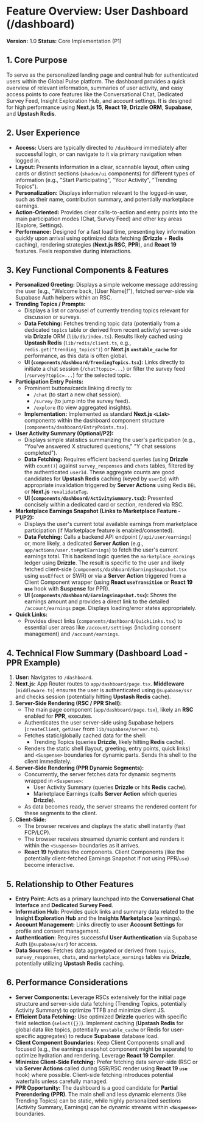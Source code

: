 # Feature Overview: User Dashboard (/dashboard)

**Version:** 1.0
**Status:** Core Implementation (P1)

## 1. Core Purpose

To serve as the personalized landing page and central hub for authenticated users within the Global Pulse platform. The dashboard provides a quick overview of relevant information, summaries of user activity, and easy access points to core features like the Conversational Chat, Dedicated Survey Feed, Insight Exploration Hub, and account settings. It is designed for high performance using **Next.js 15**, **React 19**, **Drizzle ORM**, **Supabase**, and **Upstash Redis**.

## 2. User Experience

*   **Access:** Users are typically directed to `/dashboard` immediately after successful login, or can navigate to it via primary navigation when logged in.
*   **Layout:** Presents information in a clear, scannable layout, often using cards or distinct sections (`shadcn/ui` components) for different types of information (e.g., "Start Participating", "Your Activity", "Trending Topics").
*   **Personalization:** Displays information relevant to the logged-in user, such as their name, contribution summary, and potentially marketplace earnings.
*   **Action-Oriented:** Provides clear calls-to-action and entry points into the main participation modes (Chat, Survey Feed) and other key areas (Explore, Settings).
*   **Performance:** Designed for a fast load time, presenting key information quickly upon arrival using optimized data fetching (**Drizzle** + **Redis** caching), rendering strategies (**Next.js RSC**, **PPR**), and **React 19** features. Feels responsive during interactions.

## 3. Key Functional Components & Features

*   **Personalized Greeting:** Displays a simple welcome message addressing the user (e.g., "Welcome back, [User Name]!"), fetched server-side via Supabase Auth helpers within an RSC.
*   **Trending Topics / Prompts:**
    *   Displays a list or carousel of currently trending topics relevant for discussion or surveys.
    *   **Data Fetching:** Fetches trending topic data (potentially from a dedicated `topics` table or derived from recent activity) server-side via **Drizzle** ORM (`lib/db/index.ts`). Results likely cached using **Upstash Redis** (`lib/redis/client.ts`, e.g., `redis.get("trending_topics")`) or **Next.js `unstable_cache`** for performance, as this data is often global.
    *   **UI (`components/dashboard/TrendingTopics.tsx`):** Links directly to initiate a chat session (`/chat?topic=...`) or filter the survey feed (`/survey?topic=...`) for the selected topic.
*   **Participation Entry Points:**
    *   Prominent buttons/cards linking directly to:
        *   `/chat` (to start a new chat session).
        *   `/survey` (to jump into the survey feed).
        *   `/explore` (to view aggregated insights).
    *   **Implementation:** Implemented as standard **Next.js `<Link>`** components within the dashboard component structure (`components/dashboard/EntryPoints.tsx`).
*   **User Activity Summary (Optional/P2):**
    *   Displays simple statistics summarizing the user's participation (e.g., "You've answered X structured questions," "Y chat sessions completed").
    *   **Data Fetching:** Requires efficient backend queries (using **Drizzle** with `count()`) against `survey_responses` and `chats` tables, filtered by the authenticated `userId`. These aggregate counts are good candidates for **Upstash Redis** caching (keyed by `userId`) with appropriate invalidation triggered by **Server Actions** using Redis `DEL` or **Next.js** `revalidateTag`.
    *   **UI (`components/dashboard/ActivitySummary.tsx`):** Presented concisely within a dedicated card or section, rendered via RSC.
*   **Marketplace Earnings Snapshot (Links to Marketplace Feature - P1/P2):**
    *   Displays the user's current total available earnings from marketplace participation (if Marketplace feature is enabled/consented).
    *   **Data Fetching:** Calls a backend API endpoint (`/api/user/earnings`) or, more likely, a dedicated **Server Action** (e.g., `app/actions/user.ts#getEarnings`) to fetch the user's current earnings total. This backend logic queries the `marketplace_earnings` ledger using **Drizzle**. The result is specific to the user and likely fetched client-side (`components/dashboard/EarningsSnapshot.tsx` using `useEffect` or SWR) or via a **Server Action** triggered from a Client Component wrapper (using **React `useTransition`** or **React 19 `use`** hook with **Suspense** for PPR).
    *   **UI (`components/dashboard/EarningsSnapshot.tsx`):** Shows the earnings amount and provides a direct link to the detailed `/account/earnings` page. Displays loading/error states appropriately.
*   **Quick Links:**
    *   Provides direct links (`components/dashboard/QuickLinks.tsx`) to essential user areas like `/account/settings` (including consent management) and `/account/earnings`.

## 4. Technical Flow Summary (Dashboard Load - PPR Example)

1.  **User:** Navigates to `/dashboard`.
2.  **Next.js:** App Router routes to `app/dashboard/page.tsx`. **Middleware** (`middleware.ts`) ensures the user is authenticated using `@supabase/ssr` and checks session (potentially hitting **Upstash Redis** cache).
3.  **Server-Side Rendering (RSC / PPR Shell):**
    *   The main page component (`app/dashboard/page.tsx`), likely an **RSC** enabled for **PPR**, executes.
    *   Authenticates the user server-side using Supabase helpers (`createClient`, `getUser` from `lib/supabase/server.ts`).
    *   Fetches static/globally cached data for the shell:
        *   Trending Topics (queries **Drizzle**, likely hitting **Redis** cache).
    *   Renders the static shell (layout, greeting, entry points, quick links) and `<Suspense>` boundaries for dynamic parts. Sends this shell to the client immediately.
4.  **Server-Side Rendering (PPR Dynamic Segments):**
    *   Concurrently, the server fetches data for dynamic segments wrapped in `<Suspense>`:
        *   User Activity Summary (queries **Drizzle** or hits **Redis** cache).
        *   Marketplace Earnings (calls **Server Action** which queries **Drizzle**).
    *   As data becomes ready, the server streams the rendered content for these segments to the client.
5.  **Client-Side:**
    *   The browser receives and displays the static shell instantly (fast FCP/LCP).
    *   The browser receives streamed dynamic content and renders it within the `<Suspense>` boundaries as it arrives.
    *   **React 19** hydrates the components. Client Components (like the potentially client-fetched Earnings Snapshot if not using PPR/`use`) become interactive.

## 5. Relationship to Other Features

*   **Entry Point:** Acts as a primary launchpad into the **Conversational Chat Interface** and **Dedicated Survey Feed**.
*   **Information Hub:** Provides quick links and summary data related to the **Insight Exploration Hub** and the **Insights Marketplace** (earnings).
*   **Account Management:** Links directly to user **Account Settings** for profile and consent management.
*   **Authentication:** Requires successful **User Authentication** via Supabase Auth (`@supabase/ssr`) for access.
*   **Data Sources:** Fetches data aggregated or derived from `topics`, `survey_responses`, `chats`, and `marketplace_earnings` tables via **Drizzle**, potentially utilizing **Upstash Redis** caching.

## 6. Performance Considerations

*   **Server Components:** Leverage RSCs extensively for the initial page structure and server-side data fetching (Trending Topics, potentially Activity Summary) to optimize TTFB and minimize client JS.
*   **Efficient Data Fetching:** Use optimized **Drizzle** queries with specific field selection (`select({})`). Implement caching (**Upstash Redis** for global data like topics, potentially `unstable_cache` or Redis for user-specific aggregates) to reduce **Supabase** database load.
*   **Client Component Boundaries:** Keep Client Components small and focused (e.g., the earnings snapshot component might be separate) to optimize hydration and rendering. Leverage **React 19 Compiler**.
*   **Minimize Client-Side Fetching:** Prefer fetching data server-side (RSC or via **Server Actions** called during SSR/RSC render using **React 19 `use`** hook) where possible. Client-side fetching introduces potential waterfalls unless carefully managed.
*   **PPR Opportunity:** The dashboard is a good candidate for **Partial Prerendering (PPR)**. The main shell and less dynamic elements (like Trending Topics) can be static, while highly personalized sections (Activity Summary, Earnings) can be dynamic streams within **`<Suspense>`** boundaries.